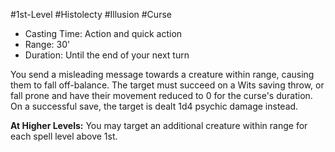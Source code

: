 #1st-Level #Histolecty #Illusion #Curse
 
- Casting Time: Action and quick action
- Range: 30'
- Duration: Until the end of your next turn  

You send a misleading message towards a creature within range, causing them to fall off-balance. The target must succeed on a Wits saving throw, or fall prone and have their movement reduced to 0 for the curse's duration. On a successful save, the target is dealt 1d4 psychic damage instead.
 
**At Higher Levels:** You may target an additional creature within range for each spell level above 1st.